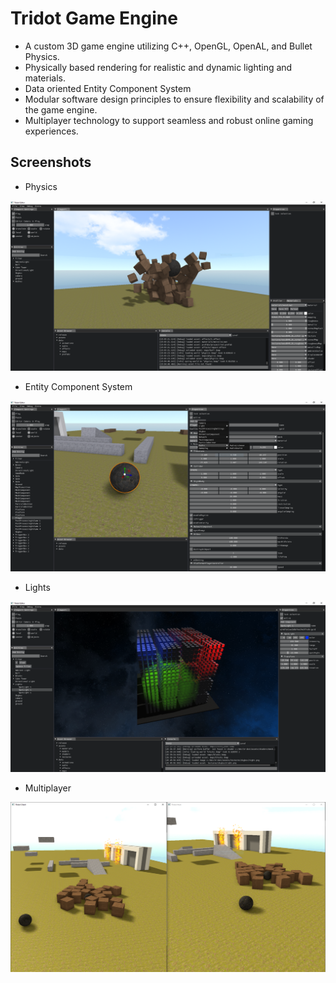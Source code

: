 # Tridot Game Engine


- A custom 3D game engine utilizing C++, OpenGL, OpenAL, and Bullet Physics.
- Physically based rendering for realistic and dynamic lighting and materials.
- Data oriented Entity Component System
- Modular software design principles to ensure flexibility and scalability of the game engine.
- Multiplayer technology to support seamless and robust online gaming experiences.

## Screenshots

- Physics

![image](doc/images/pysics.png)

- Entity Component System

![image](doc/images/ecs.png)

- Lights

![image](doc/images/lights.png)

- Multiplayer

![image](doc/images/multiplayer.png)

